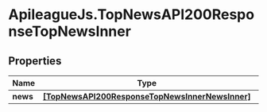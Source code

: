 # ApileagueJs.TopNewsAPI200ResponseTopNewsInner

## Properties

Name | Type | Description | Notes
------------ | ------------- | ------------- | -------------
**news** | [**[TopNewsAPI200ResponseTopNewsInnerNewsInner]**](TopNewsAPI200ResponseTopNewsInnerNewsInner.md) |  | [optional] 


